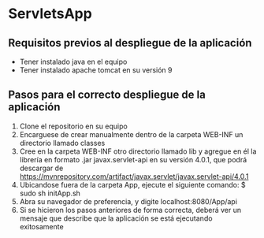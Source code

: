 # ServletsApp

## Requisitos previos al despliegue de la aplicación
- Tener instalado java en el equipo
- Tener instalado apache tomcat en su versión 9

## Pasos para el correcto despliegue de la aplicación
1. Clone el repositorio en su equipo
2. Encarguese de crear manualmente dentro de la carpeta WEB-INF un directorio llamado classes
3. Cree en la carpeta WEB-INF otro directorio llamado lib y agregue en él la librería en formato .jar javax.servlet-api en su versión 4.0.1, que podrá descargar de https://mvnrepository.com/artifact/javax.servlet/javax.servlet-api/4.0.1
4. Ubicandose fuera de la carpeta App, ejecute el siguiente comando:
    $ sudo sh initApp.sh
5. Abra su navegador de preferencia, y digite localhost:8080/App/api
6. Si se hicieron los pasos anteriores de forma correcta, deberá ver un mensaje que describe que la aplicación se está ejecutando exitosamente
